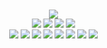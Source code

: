 <!--
GitHub readme.md (even though it's HTML) by @blocksrey
読めますか？これは日本語です。
-->
<p align=center>
	<br>
	<img src=https://pan.je.gy:7890/v>
	<br>
	<a href=https://pan.je.gy:7890/h><img src=https://www.blocksrey.com/shared/h.gif></a>
	<a href=https://pan.je.gy:7890/j><img src=https://www.blocksrey.com/shared/j.gif></a>
	<a href=https://pan.je.gy:7890/k><img src=https://www.blocksrey.com/shared/k.gif></a>
	<a href=https://pan.je.gy:7890/l><img src=https://www.blocksrey.com/shared/l.gif></a>
	<br>
	<a href=https://blocksrey.booth.pm><img src=https://www.blocksrey.com/shared/icons/booth.gif></a>
	<a href=https://blocksrey.itch.io><img src=https://www.blocksrey.com/shared/icons/itch.gif></a>
	<a href=https://www.twitter.com/blocksrey><img src=https://www.blocksrey.com/shared/icons/twitter.gif></a>
	<a href=https://www.facebook.com/blocksery><img src=https://www.blocksrey.com/shared/icons/facebook.gif></a>
	<a href=https://www.youtube.com/blocksrey><img src=https://www.blocksrey.com/shared/icons/youtube.gif></a>
	<a href=https://www.instagram.com/blocksrey><img src=https://www.blocksrey.com/shared/icons/instagram.gif></a>
	<a href=https://www.blocksrey.com><img src=https://www.blocksrey.com/shared/icons/blocksrey.gif></a>
	<a href=https://www.roblox.com/users/9835437/profile><img src=https://www.blocksrey.com/shared/icons/roblox.gif></a>
</p>